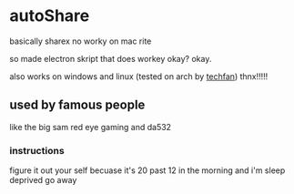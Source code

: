 # autoShare

basically sharex no worky on mac rite


so made electron skript that does workey
okay?
okay.


also works on windows and linux (tested on arch by [techfan](https://github.com/techfan36)) thnx!!!!!



## used by famous people

like the big sam red eye gaming and da532


### instructions

figure it out your self becuase it's 20 past 12 in the morning and i'm sleep deprived go away
